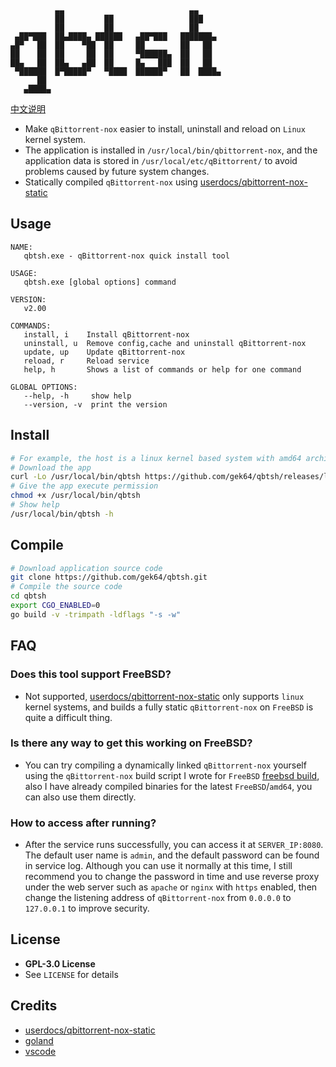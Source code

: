 ```
          ▄▄                            ▄▄
          ██         ██                 ███
          ██         ██                 ██
 ▄██▀███  ██▄████▄ ██████   ▄██▀███   ███████▄
▄█▀   ██  ██    ▀██  ██     ██        ██   ██
██    ██  ██     ██  ██     ▀██████▄  ██   ██
██▄   ██  ██▄   ▄██  ██     █▄   ███  ██   ██
 ▀██████  █▀█████▀   ▀████  ██████▀   ██  ████▄
      ██
   ▄████▄
```

[中文说明](https://github.com/gek64/qbtsh/blob/main/README_chs.md)

- Make `qBittorrent-nox` easier to install, uninstall and reload on `Linux` kernel system.
- The application is installed in `/usr/local/bin/qbittorrent-nox`, and the application data is stored
  in `/usr/local/etc/qBittorrent/` to avoid problems caused by future system changes.
- Statically compiled `qBittorrent-nox`
  using [userdocs/qbittorrent-nox-static](https://github.com/userdocs/qbittorrent-nox-static/releases)

## Usage

```
NAME:
   qbtsh.exe - qBittorrent-nox quick install tool

USAGE:
   qbtsh.exe [global options] command

VERSION:
   v2.00

COMMANDS:
   install, i    Install qBittorrent-nox
   uninstall, u  Remove config,cache and uninstall qBittorrent-nox
   update, up    Update qBittorrent-nox
   reload, r     Reload service
   help, h       Shows a list of commands or help for one command

GLOBAL OPTIONS:
   --help, -h     show help
   --version, -v  print the version
```

## Install

```sh
# For example, the host is a linux kernel based system with amd64 architecture
# Download the app
curl -Lo /usr/local/bin/qbtsh https://github.com/gek64/qbtsh/releases/latest/download/qbtsh-linux-amd64
# Give the app execute permission
chmod +x /usr/local/bin/qbtsh
# Show help
/usr/local/bin/qbtsh -h
```

## Compile

```sh
# Download application source code
git clone https://github.com/gek64/qbtsh.git
# Compile the source code
cd qbtsh
export CGO_ENABLED=0
go build -v -trimpath -ldflags "-s -w"
```

## FAQ

### Does this tool support FreeBSD?

- Not supported, [userdocs/qbittorrent-nox-static](https://github.com/userdocs/qbittorrent-nox-static/releases) only
  supports `linux` kernel systems, and builds a fully static `qBittorrent-nox` on `FreeBSD` is quite a difficult thing.

### Is there any way to get this working on FreeBSD?

- You can try compiling a dynamically linked `qBittorrent-nox` yourself using the `qBittorrent-nox` build script I wrote
  for `FreeBSD` [freebsd build](https://github.com/gek64/qbittorrent-nox), also I have already compiled binaries for the
  latest `FreeBSD`/`amd64`, you can also use them directly.

### How to access after running?

- After the service runs successfully, you can access it at `SERVER_IP:8080`. The default user name is `admin`, and the
  default password can be found in service log. Although you can use it normally at this time, I still recommend you to change the
  password in time and use reverse proxy under the web server such as `apache` or `nginx` with `https` enabled, then
  change the listening address of `qBittorrent-nox` from `0.0.0.0` to `127.0.0.1` to improve security.

## License

- **GPL-3.0 License**
- See `LICENSE` for details

## Credits

- [userdocs/qbittorrent-nox-static](https://github.com/userdocs/qbittorrent-nox-static/releases)
- [goland](https://www.jetbrains.com/go/)
- [vscode](https://code.visualstudio.com/)
